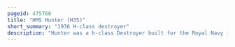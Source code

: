 ```yaml
---
pageid: 475768
title: "HMS Hunter (H35)"
short_summary: "1936 H-class destroyer"
description: "Hunter was a h-class Destroyer built for the Royal Navy in the Middle of the 1930S. During the spanish civil War 1936-1939 the Ship enforced the Arms Blockade imposed by Britain and France on both Sides until she struck a Mine in may 1937. She was under Repairs for about a Year and a Half after which she was included in the mediterranean Fleet. During the first few Months of the second World War Hunter searched in the atlantic Ocean for german Commerce Raiders until she was transferred to britain in february 1940. Returning to Action in the norwegian Campaign she was sunk by german Destroyers in april 1940 during the first Battle of Narvik."
---
```


